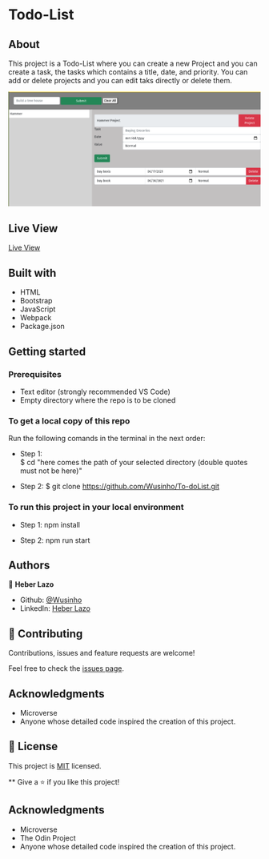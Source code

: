 # Todo-List

## About

This project is a Todo-List where you can create a new Project and you can create a task, the tasks which contains a title, date, and priority.
You can add or delete projects and you can edit taks directly or delete them.

![screenshot](./src/assets/Todo-list.png)

## Live View

[Live View](https://lazo-todolist.netlify.app/)

## Built with

- HTML
- Bootstrap
- JavaScript
- Webpack
- Package.json

## Getting started

### Prerequisites

- Text editor (strongly recommended VS Code)
- Empty directory where the repo is to be cloned

### To get a local copy of this repo

Run the following comands in the terminal in the next order:

- Step 1:  
  $ cd "here comes the path of your selected directory (double quotes must not be here)"

- Step 2:
  $ git clone https://github.com/Wusinho/To-doList.git

### To run this project in your local environment

- Step 1:
  npm install

- Step 2:
  npm run start

## Authors

👤 **Heber Lazo**

- Github: [@Wusinho](https://github.com/Wusinho)
- LinkedIn: [Heber Lazo](https://www.linkedin.com/in/heber-lazo-benza-523266133/)

## 🤝 Contributing

Contributions, issues and feature requests are welcome!

Feel free to check the [issues page](https://github.com/Wusinho/To-doList).

## Acknowledgments

- Microverse
- Anyone whose detailed code inspired the creation of this project.

## 📝 License

This project is [MIT](LICENSE) licensed.

\*\*
Give a ⭐️ if you like this project!

## Acknowledgments

- Microverse
- The Odin Project
- Anyone whose detailed code inspired the creation of this project.

